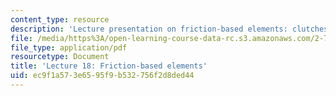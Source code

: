 ```yaml
---
content_type: resource
description: 'Lecture presentation on friction-based elements: clutches and brakes.'
file: /media/https%3A/open-learning-course-data-rc.s3.amazonaws.com/2-72-elements-of-mechanical-design-spring-2009/ec9f1a573e6595f9b532756f2d8ded44_MIT2_72s09_lec18.pdf
file_type: application/pdf
resourcetype: Document
title: 'Lecture 18: Friction-based elements'
uid: ec9f1a57-3e65-95f9-b532-756f2d8ded44
---
```

